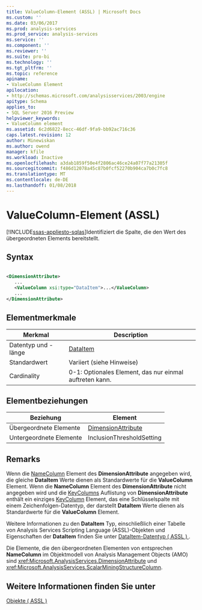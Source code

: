 ```yaml
---
title: ValueColumn-Element (ASSL) | Microsoft Docs
ms.custom: ''
ms.date: 03/06/2017
ms.prod: analysis-services
ms.prod_service: analysis-services
ms.service: ''
ms.component: ''
ms.reviewer: ''
ms.suite: pro-bi
ms.technology: ''
ms.tgt_pltfrm: ''
ms.topic: reference
apiname:
- ValueColumn Element
apilocation:
- http://schemas.microsoft.com/analysisservices/2003/engine
apitype: Schema
applies_to:
- SQL Server 2016 Preview
helpviewer_keywords:
- ValueColumn element
ms.assetid: 6c2d6822-8ecc-46df-9fa9-bb92ac716c36
caps.latest.revision: 12
author: Minewiskan
ms.author: owend
manager: kfile
ms.workload: Inactive
ms.openlocfilehash: a3dab1859f50e4f2806ac46ce24a07f77a21305f
ms.sourcegitcommit: f486d12078a45c87b0fcf52270b904ca7b0c7fc8
ms.translationtype: MT
ms.contentlocale: de-DE
ms.lasthandoff: 01/08/2018
---
```

# <a name="valuecolumn-element-assl"></a>ValueColumn-Element (ASSL)
[!INCLUDE[ssas-appliesto-sqlas](../../../includes/ssas-appliesto-sqlas.md)]Identifiziert die Spalte, die den Wert des übergeordneten Elements bereitstellt.  
  
## <a name="syntax"></a>Syntax  
  
```xml  
  
<DimensionAttribute>  
   ...  
   <ValueColumn xsi:type="DataItem">...</ValueColumn>  
   ...  
</DimensionAttribute>  
```  
  
## <a name="element-characteristics"></a>Elementmerkmale  
  
|Merkmal|Description|  
|--------------------|-----------------|  
|Datentyp und -länge|[DataItem](../../../analysis-services/scripting/data-type/dataitem-data-type-assl.md)|  
|Standardwert|Variiert (siehe Hinweise)|  
|Cardinality|0-1: Optionales Element, das nur einmal auftreten kann.|  
  
## <a name="element-relationships"></a>Elementbeziehungen  
  
|Beziehung|Element|  
|------------------|-------------|  
|Übergeordnete Elemente|[DimensionAttribute](../../../analysis-services/scripting/data-type/dimensionattribute-data-type-assl.md)|  
|Untergeordnete Elemente|InclusionThresholdSetting|  
  
## <a name="remarks"></a>Remarks  
 Wenn die [NameColumn](../../../analysis-services/scripting/objects/namecolumn-element-assl.md) Element des **DimensionAttribute** angegeben wird, die gleiche **DataItem** Werte dienen als Standardwerte für die **ValueColumn** Element. Wenn die **NameColumn** Element des **DimensionAttribute** nicht angegeben wird und die [KeyColumns](../../../analysis-services/scripting/collections/keycolumns-element-assl.md) Auflistung von **DimensionAttribute** enthält ein einziges [KeyColumn](../../../analysis-services/scripting/objects/keycolumn-element-assl.md) Element, das eine Schlüsselspalte mit einem Zeichenfolgen-Datentyp, der darstellt **DataItem** Werte dienen als Standardwerte für die **ValueColumn** Element.  
  
 Weitere Informationen zu den **DataItem** Typ, einschließlich einer Tabelle von Analysis Services Scripting Language (ASSL)-Objekten und Eigenschaften der **DataItem** finden Sie unter [DataItem-Datentyp &#40; ASSL &#41; ](../../../analysis-services/scripting/data-type/dataitem-data-type-assl.md).  
  
 Die Elemente, die den übergeordneten Elementen von entsprechen **NameColumn** im Objektmodell von Analysis Management Objects (AMO) sind <xref:Microsoft.AnalysisServices.DimensionAttribute> und <xref:Microsoft.AnalysisServices.ScalarMiningStructureColumn>.  
  
## <a name="see-also"></a>Weitere Informationen finden Sie unter  
 [Objekte &#40; ASSL &#41;](../../../analysis-services/scripting/objects/objects-assl.md)  
  
  
